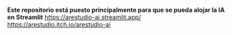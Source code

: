 **Este repositorio está puesto principalmente para que se pueda alojar la IA en Streamlit**
https://arestudio-ai.streamlit.app/
https://arestudio.itch.io/arestudio-ai
